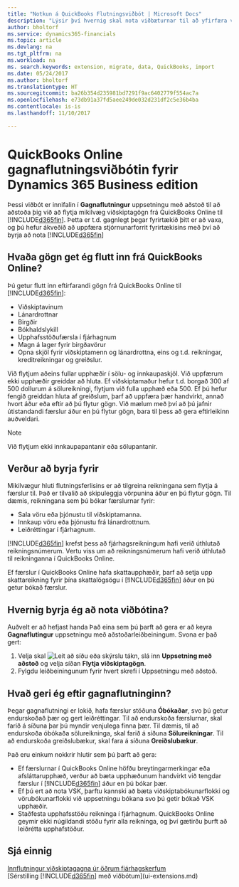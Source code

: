 ```yaml
---
title: "Notkun á QuickBooks Flutningsviðbót | Microsoft Docs"
description: "Lýsir því hvernig skal nota viðbæturnar til að yfirfæra viðskiptamenn, lánardrottna, vörur og reikninga frá QuickBooks Online í Dynamics 365."
author: bholtorf
ms.service: dynamics365-financials
ms.topic: article
ms.devlang: na
ms.tgt_pltfrm: na
ms.workload: na
ms. search.keywords: extension, migrate, data, QuickBooks, import
ms.date: 05/24/2017
ms.author: bholtorf
ms.translationtype: HT
ms.sourcegitcommit: ba26b354d235981bd7291f9ac6402779f554ac7a
ms.openlocfilehash: e73db91a37fd5aee249de032d231df2c5e36b4ba
ms.contentlocale: is-is
ms.lasthandoff: 11/10/2017

---
```


# <a name="the-quickbooks-online-data-migration-extension-for-dynamics-365-business-edition"></a>QuickBooks Online gagnaflutningsviðbótin fyrir Dynamics 365 Business edition
Þessi viðbót er innifalin í **Gagnaflutningur** uppsetningu með aðstoð til að aðstoða þig við að flytja mikilvæg viðskiptagögn frá QuickBooks Online til [!INCLUDE[d365fin](includes/d365fin_md.md)]. Þetta er t.d. gagnlegt þegar fyrirtækið þitt er að vaxa, og þú hefur ákveðið að uppfæra stjórnunarforrit fyrirtækisins með því að byrja að nota [!INCLUDE[d365fin](includes/d365fin_md.md)]

## <a name="what-data-can-i-import-from-quickbooks-online"></a>Hvaða gögn get ég flutt inn frá QuickBooks Online?
Þú getur flutt inn eftirfarandi gögn frá QuickBooks Online til [!INCLUDE[d365fin](includes/d365fin_md.md)]:  

* Viðskiptavinum
* Lánardrottnar
* Birgðir
* Bókhaldslykill
* Upphafsstöðufærsla í fjárhagnum
* Magn á lager fyrir birgðavörur
* Opna skjöl fyrir viðskiptamenn og lánardrottna, eins og t.d. reikningar, kreditreikningar og greiðslur.

Við flytjum aðeins fullar upphæðir í sölu- og innkaupaskjöl. Við uppfærum ekki upphæðir greiddar að hluta. Ef viðskiptamaður hefur t.d. borgað 300 af 500 dollurum á sölureikningi, flytjum við fulla upphæð eða 500. Ef þú hefur fengið greiddan hluta af greiðslum, þarf að uppfæra þær handvirkt, annað hvort áður eða eftir að þú flytur gögn. Við mælum með því að þú jafnir útistandandi færslur áður en þú flytur gögn, bara til þess að gera eftirleikinn auðveldari.

> [!NOTE]  
>   Við flytjum ekki innkaupapantanir eða sölupantanir.

## <a name="before-you-start"></a>Verður að byrja fyrir
Mikilvægur hluti flutningsferlisins er að tilgreina reikningana sem flytja á færslur til. Það er tilvalið að skipuleggja vörpunina áður en þú flytur gögn. Til dæmis, reikningana sem þú bókar færslurnar fyrir:  

* Sala vöru eða þjónustu til viðskiptamanna.
* Innkaup vöru eða þjónustu frá lánardrottnum.  
* Leiðréttingar í fjárhagnum.  

[!INCLUDE[d365fin](includes/d365fin_md.md)] krefst þess að fjárhagsreikningum hafi verið úthlutað reikningsnúmerum. Vertu viss um að reikningsnúmerum hafi verið úthlutað til reikninganna í QuickBooks Online.

Ef færslur í QuickBooks Online hafa skattaupphæðir, þarf að setja upp skattareikning fyrir þína skattalögsögu í [!INCLUDE[d365fin](includes/d365fin_md.md)] áður en þú getur bókað færslur.

## <a name="how-do-i-start-using-the-extension"></a>Hvernig byrja ég að nota viðbótina?
Auðvelt er að hefjast handa Það eina sem þú þarft að gera er að keyra **Gagnaflutingur** uppsetningu með aðstoðarleiðbeiningum. Svona er það gert:

1. Velja skal ![Leit að síðu eða skýrslu](media/ui-search/search_small.png "Leit að síðu eða skýrslu táknið") tákn, slá inn **Uppsetning með aðstoð** og velja síðan **Flytja viðskiptagögn**.
2. Fylgdu leiðbeiningunum fyrir hvert skrefi í Uppsetningu með aðstoð.

## <a name="what-do-i-do-after-i-migrate-data"></a>Hvað geri ég eftir gagnaflutninginn?
Þegar gagnaflutningi er lokið, hafa færslur stöðuna **Óbókaðar**, svo þú getur endurskoðað þær og gert leiðréttingar. Til að endurskoða færslurnar, skal farið á síðuna þar þú myndir venjulega finna þær. Til dæmis, til að endurskoða óbókaða sölureikninga, skal farið á síðuna **Sölureikningar**. Til að endurskoða greiðslubækur, skal fara á síðuna **Greiðslubækur**.   

Það eru einkum nokkrir hlutir sem þú þarft að gera:

* Ef færslurnar í QuickBooks Online höfðu breytingarmerkingar eða afsláttarupphæð, verður að bæta upphæðunum handvirkt við tengdar færslur í [!INCLUDE[d365fin](includes/d365fin_md.md)] áður en þú bókar þær.
* Ef þú ert að nota VSK, þarftu kannski að bæta viðskiptabókunarflokki og vörubókunarflokki við uppsetningu bókana svo þú getir bókað VSK upphæðir.
* Staðfesta upphafsstöðu reikninga í fjárhagnum. QuickBooks Online geymir ekki núgildandi stöðu fyrir alla reikninga, og því gætirðu þurft að leiðrétta upphafstöður.

## <a name="see-also"></a>Sjá einnig
[Innflutningur viðskiptagagna úr öðrum fjárhagskerfum](upload-data.md)  
[Sérstilling [!INCLUDE[d365fin](includes/d365fin_md.md)] með viðbótum](ui-extensions.md)  

